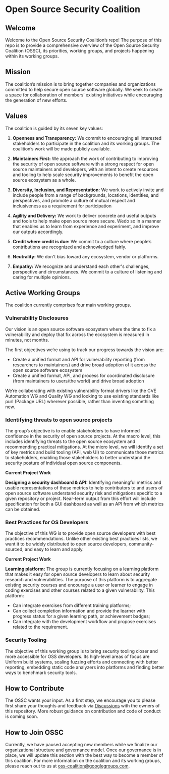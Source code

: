 # Open Source Security Coalition
## Welcome

Welcome to the Open Source Security Coalition’s repo! The purpose of this repo is to provide a comprehensive overview of the Open Source Security Coalition (OSSC), its priorities, working groups, and projects happening within its working groups.

## Mission
The coalition’s mission is to bring together companies and organizations committed to help secure open source software globally. We seek to create a space for collaboration of members’ existing initiatives while encouraging the generation of new efforts.

## Values 
The coalition is guided by its seven key values: 

1. **Openness and Transparency:** We commit to encouraging all interested stakeholders to participate in the coalition and its working groups. The coalition’s work will be made publicly available.

2. **Maintainers First:** We approach the work of contributing to improving the security of open source software with a strong respect for open source maintainers and developers, with an intent to create resources and tooling to help scale security improvements to benefit the open source ecosystem as a whole.

3. **Diversity, Inclusion, and Representation:** We work to actively invite and include people from a range of backgrounds, locations, identities, and perspectives, and promote a culture of mutual respect and inclusiveness as a requirement for participation 

4. **Agility and Delivery:** We work to deliver concrete and useful outputs and tools to help make open source more secure. Wedo so in a manner that enables us to learn from experience and experiment, and improve our outputs accordingly.

5. **Credit where credit is due:** We commit to a culture where people’s contributions are recognized and acknowledged fairly.

6. **Neutrality:** We don't bias toward any ecosystem, vendor or platforms.

7. **Empathy:** We recognize and understand each other's challenges, perspective and circumstances. We commit to a culture of listening and caring for multiple opinions.  

## Active Working Groups 

The coalition currently comprises four main working groups.

### Vulnerability Disclosures

Our vision is an open source software ecosystem where the time to fix a vulnerability and deploy that fix across the ecosystem is measured in minutes, not months. 

The first objectives we’re using to track our progress towards the vision are:

- Create a unified format and API for vulnerability reporting (from researchers to maintainers) and drive broad adoption of it across the open source software ecosystem
- Create a unified format, API, and process for coordinated disclosure (from maintainers to users/the world) and drive broad adoption

We’re collaborating with existing vulnerability format drivers like the CVE Automation WG and Quality WG and looking to use existing standards like purl (Package URL) wherever possible, rather than inventing something new.
  
### Identifying threats to open source projects
The group’s objective is to enable stakeholders to have informed confidence in the security of open source projects. At the macro level, this includes identifying threats to the open source ecosystem and recommending practical mitigations. At the micro level, we will identify a set of key metrics and build tooling (API, web UI) to communicate those metrics to stakeholders, enabling those stakeholders to better understand the security posture of individual open source components.

**Current Project Work**

**Designing a security dashboard & API:** Identifying meaningful metrics and usable representations of those metrics to help contributors to and users of open source software understand security risk and mitigations specific to a given repository or project. Near-term output from this effort will include specification for both a GUI dashboard as well as an API from which metrics can be obtained.

### Best Practices for OS Developers

The objective of this WG is to provide open source developers with best practices recommendations. Unlike other existing best practices lists, we want it to be widely distributed to open source developers, community-sourced, and easy to learn and apply.

**Current Project Work**

**Learning platform:** The group is currently focusing on a learning platform that makes it easy for open source developers to learn about security research and vulnerabilities. The purpose of this platform is to aggregate existing security courses and encourage a user or learner to engage in coding exercises and other courses related to a given vulnerability. This platform: 
- Can integrate exercises from different training platforms;
- Can collect completion information and provide the learner with progress status for a given learning path, or achievement badges;
- Can integrate with the development workflow and propose exercises related to the requirement.

### Security Tooling

The objective of this  working group is to bring security tooling closer and more accessible for OSS developers. Its high-level areas of focus are Uniform build systems, scaling fuzzing efforts and connecting with better reporting, embedding static code analyzers into platforms and finding better ways to benchmark security tools.

## How to Contribute

The OSSC wants your input. As a first step, we encourage you to please first share your thoughts and feedback via [Discussions](https://github.com/Open-Source-Security-Coalition/Open-Source-Security-Coalition/discussions) with the owners of this repository. More robust guidance on contribution and code of conduct is coming soon. 

## How to Join OSSC

Currently, we have paused accepting new members while we finalize our organizational structure and governance model.  Once our governance is in place, we will update this section with the best way to become a member of this coalition. For more information on the coalition and its working groups, please reach out to us at oss-coalition@googlegroups.com. 
